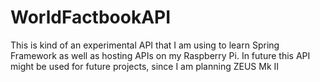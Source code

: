 # WorldFactbookAPI
This is kind of an experimental API that I am using to learn Spring Framework as well as hosting APIs on my Raspberry Pi.
In future this API might be used for future projects, since I am planning ZEUS Mk II
